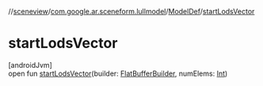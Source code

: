 //[sceneview](../../../index.md)/[com.google.ar.sceneform.lullmodel](../index.md)/[ModelDef](index.md)/[startLodsVector](start-lods-vector.md)

# startLodsVector

[androidJvm]\
open fun [startLodsVector](start-lods-vector.md)(builder: [FlatBufferBuilder](../../com.google.flatbuffers/-flat-buffer-builder/index.md), numElems: [Int](https://kotlinlang.org/api/latest/jvm/stdlib/kotlin/-int/index.html))
